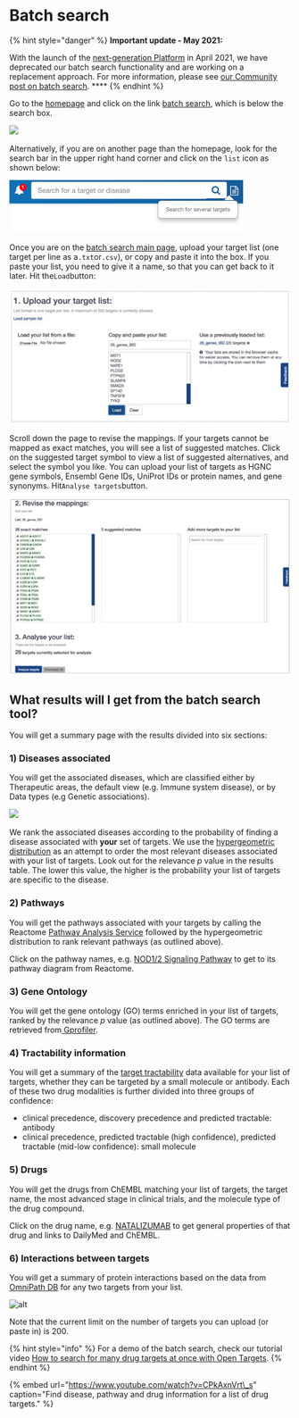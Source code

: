 # Batch search

{% hint style="danger" %}
**Important update - May 2021:**

With the launch of the [next-generation Platform](https://platform.opentargets.org/) in April 2021, we have deprecated our batch search functionality and are working on a replacement approach. For more information, please see [our Community post on batch search](https://community.opentargets.org/t/what-happened-to-the-batch-search-functionality/72/3). ****
{% endhint %}

Go to the [homepage](https://www.targetvalidation.org/) and click on the link [batch search](https://www.targetvalidation.org/batch-search), which is below the search box.

![](http://blog.opentargets.org/content/images/2017/04/Slide1-7.jpg)

Alternatively, if you are on another page than the homepage, look for the search bar in the upper right hand corner and click on the `list` icon as shown below:

![](../.gitbook/assets/screen-shot-2019-02-27-at-13.26.10.png)

Once you are on the [batch search main page](https://www.targetvalidation.org/batch-search), upload your target list \(one target per line as a`.txt`or`.csv`\), or copy and paste it into the box. If you paste your list, you need to give it a name, so that you can get back to it later. Hit the`Load`button:

![](../.gitbook/assets/targetlist-upload.png)

Scroll down the page to revise the mappings. If your targets cannot be mapped as exact matches, you will see a list of suggested matches. Click on the suggested target symbol to view a list of suggested alternatives, and select the symbol you like. You can upload your list of targets as HGNC gene symbols, Ensembl Gene IDs, UniProt IDs or protein names, and gene synonyms. Hit`Analyse targets`button.

![](../.gitbook/assets/revisemappings.png)

## What results will I get from the batch search tool? <a id="whatresultswilligetfromthebatchsearchtool"></a>

You will get a summary page with the results divided into six sections:

### 1\) Diseases associated <a id="1diseasesassociated"></a>

You will get the associated diseases, which are classified either by Therapeutic areas, the default view \(e.g. Immune system disease\), or by Data types \(e.g Genetic associations\).

![](http://blog.opentargets.org/content/images/2017/04/Slide1-3.jpg)

We rank the associated diseases according to the probability of finding a disease associated with **your** set of targets. We use the [hypergeometric distribution](https://en.wikipedia.org/wiki/Hypergeometric_distribution) as an attempt to order the most relevant diseases associated with your list of targets. Look out for the relevance _p_ value in the results table. The lower this value, the higher is the probability your list of targets are specific to the disease.

### 2\) Pathways <a id="2pathways"></a>

You will get the pathways associated with your targets by calling the Reactome [Pathway Analysis Service](https://reactome.org/AnalysisService/) followed by the hypergeometric distribution to rank relevant pathways \(as outlined above\).

Click on the pathway names, e.g. [NOD1/2 Signaling Pathway](https://www.targetvalidation.org/summary?pathway=R-HSA-168638&pathway-target=NOD2&pathway-target=CARD9) to get to its pathway diagram from Reactome. 

### 3\) Gene Ontology <a id="3drugs"></a>

You will get the gene ontology \(GO\) terms enriched in your list of targets, ranked by the relevance _p_ value \(as outlined above\). The GO terms are retrieved from[ Gprofiler](https://biit.cs.ut.ee/gprofiler/gost).

### 4\) Tractability information <a id="3drugs"></a>

You will get a summary of the [target tractability](https://docs.targetvalidation.org/getting-started/target-tractability) data available for your list of targets, whether they can be targeted by a small molecule or antibody. Each of these two drug modalities is further divided into three groups of confidence: 

* clinical precedence, discovery precedence and predicted tractable: antibody
* clinical precedence, predicted tractable \(high confidence\), predicted tractable \(mid-low confidence\): small molecule

### 5\) Drugs <a id="3drugs"></a>

You will get the drugs from ChEMBL matching your list of targets, the target name, the most advanced stage in clinical trials, and the molecule type of the drug compound.

Click on the drug name, e.g. [NATALIZUMAB](https://www.targetvalidation.org/summary?drug=CHEMBL1201607) to get general properties of that drug and links to DailyMed and ChEMBL.

### 6\) Interactions between targets <a id="4interactionsbetweentargets"></a>

You will get a summary of protein interactions based on the data from [OmniPath DB](http://omnipathdb.org/) for any two targets from your list.

![alt](http://blog.opentargets.org/content/images/2017/04/Slide1-9.jpg)

Note that the current limit on the number of targets you can upload \(or paste in\) is 200.

{% hint style="info" %}
For a demo of the batch search, check our tutorial video [How to search for many drug targets at once with Open Targets](https://www.youtube.com/watch?v=CPkAxnVrt_s).
{% endhint %}

{% embed url="https://www.youtube.com/watch?v=CPkAxnVrt\_s" caption="Find disease, pathway and drug information for a list of drug targets." %}

